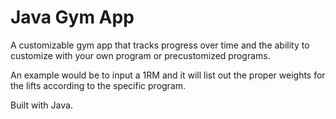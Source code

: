 # Java Gym App

A customizable gym app that tracks progress over time and the ability to customize with your own program or precustomized programs.

An example would be to input a 1RM and it will list out the proper weights for the lifts according to the specific program.

Built with Java.
